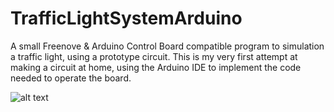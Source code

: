 # TrafficLightSystemArduino
A small Freenove &amp; Arduino Control Board compatible program to simulation a traffic light, using a prototype circuit. This is my very first attempt at making a circuit at home, using the Arduino IDE to implement the code needed to operate the board.

![alt text](https://scontent-man2-1.xx.fbcdn.net/v/t1.6435-9/242032554_1602434470088006_3587892420681564932_n.jpg?_nc_cat=103&ccb=1-5&_nc_sid=0debeb&_nc_ohc=wkpfb7jcGmkAX-3JGXY&_nc_ht=scontent-man2-1.xx&oh=8a90d48857d3f169ff293cb22d39d107&oe=616A5AF2)
